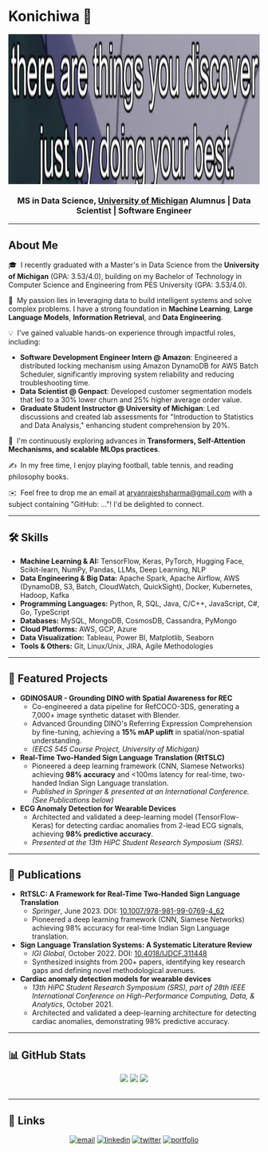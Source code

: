 # Konichiwa 👋
<div align="center">
<img height="300" width="700" align="center" src="https://github.com/aryan2090/aryan2090/blob/main/Quote%233.png">
</div>
<h3 align="center">MS in Data Science, <a href='https://umich.edu/'>University of Michigan</a> Alumnus | Data Scientist | Software Engineer</h3>

---

## About Me
🎓 &nbsp;I recently graduated with a Master's in Data Science from the **University of Michigan** (GPA: 3.53/4.0), building on my Bachelor of Technology in Computer Science and Engineering from PES University (GPA: 3.53/4.0).

🚀 &nbsp;My passion lies in leveraging data to build intelligent systems and solve complex problems. I have a strong foundation in **Machine Learning**, **Large Language Models**, **Information Retrieval**, and **Data Engineering**.

💡 &nbsp;I've gained valuable hands-on experience through impactful roles, including:
  *   **Software Development Engineer Intern @ Amazon**: Engineered a distributed locking mechanism using Amazon DynamoDB for AWS Batch Scheduler, significantly improving system reliability and reducing troubleshooting time.
  *   **Data Scientist @ Genpact**: Developed customer segmentation models that led to a 30% lower churn and 25% higher average order value.
  *   **Graduate Student Instructor @ University of Michigan**: Led discussions and created lab assessments for "Introduction to Statistics and Data Analysis," enhancing student comprehension by 20%.

🌱 &nbsp;I'm continuously exploring advances in **Transformers, Self-Attention Mechanisms, and scalable MLOps practices**.

✍️ &nbsp;In my free time, I enjoy playing football, table tennis, and reading philosophy books.

✉️ &nbsp;Feel free to drop me an email at aryanrajeshsharma@gmail.com with a subject containing "GitHub: ..."! I'd be delighted to connect.

---

## 🛠️ Skills

*   **Machine Learning & AI:** TensorFlow, Keras, PyTorch, Hugging Face, Scikit-learn, NumPy, Pandas, LLMs, Deep Learning, NLP
*   **Data Engineering & Big Data:** Apache Spark, Apache Airflow, AWS (DynamoDB, S3, Batch, CloudWatch, QuickSight), Docker, Kubernetes, Hadoop, Kafka
*   **Programming Languages:** Python, R, SQL, Java, C/C++, JavaScript, C#, Go, TypeScript
*   **Databases:** MySQL, MongoDB, CosmosDB, Cassandra, PyMongo
*   **Cloud Platforms:** AWS, GCP, Azure
*   **Data Visualization:** Tableau, Power BI, Matplotlib, Seaborn
*   **Tools & Others:** Git, Linux/Unix, JIRA, Agile Methodologies

---

## 🚀 Featured Projects

*   **GDINOSAUR - Grounding DINO with Spatial Awareness for REC**
    *   Co-engineered a data pipeline for RefCOCO-3DS, generating a 7,000+ image synthetic dataset with Blender.
    *   Advanced Grounding DINO's Referring Expression Comprehension by fine-tuning, achieving a **15% mAP uplift** in spatial/non-spatial understanding.
    *   *(EECS 545 Course Project, University of Michigan)*
*   **Real-Time Two-Handed Sign Language Translation (RtTSLC)**
    *   Pioneered a deep learning framework (CNN, Siamese Networks) achieving **98% accuracy** and <100ms latency for real-time, two-handed Indian Sign Language translation.
    *   *Published in Springer & presented at an International Conference. (See Publications below)*
*   **ECG Anomaly Detection for Wearable Devices**
    *   Architected and validated a deep-learning model (TensorFlow-Keras) for detecting cardiac anomalies from 2-lead ECG signals, achieving **98% predictive accuracy**.
    *   *Presented at the 13th HiPC Student Research Symposium (SRS).*

---

## 📜 Publications

*   **RtTSLC: A Framework for Real-Time Two-Handed Sign Language Translation**
    *   *Springer*, June 2023. DOI: [10.1007/978-981-99-0769-4_62](https://link.springer.com/chapter/10.1007/978-981-99-0769-4_62)
    *   Pioneered a deep learning framework (CNN, Siamese Networks) achieving 98% accuracy for real-time Indian Sign Language translation.
*   **Sign Language Translation Systems: A Systematic Literature Review**
    *   *IGI Global*, October 2022. DOI: [10.4018/IJDCF.311448](https://www.igi-global.com/gateway/article/311448)
    *   Synthesized insights from 200+ papers, identifying key research gaps and defining novel methodological avenues.
*   **Cardiac anomaly detection models for wearable devices**
    *   *13th HiPC Student Research Symposium (SRS), part of 28th IEEE International Conference on High-Performance Computing, Data, & Analytics*, October 2021.
    *   Architected and validated a deep-learning architecture for detecting cardiac anomalies, demonstrating 98% predictive accuracy.

---

## 📊 GitHub Stats

<p align="center">
  <img height="50%" width="auto" src="https://github-readme-stats.vercel.app/api?username=aryan2090&show_icons=true&count_private=true&theme=darcula&hide_border=true&hide=issues,contribs&bg_color=00000000">
  <img height="50%" width="auto" src="https://github-readme-stats.vercel.app/api/top-langs/?username=aryan2090&layout=compact&hide_border=true&theme=darcula&bg_color=00000000&langs_count=6&hide=jupyter%20notebook,tex,css,php&exclude_repo=Pacman-AI">
  <img src="https://github-readme-streak-stats.herokuapp.com?user=aryan2090&theme=darcula&hide_border=true&background=FFFFFF00">
  <br>
  <br>
</p>

---

## 🔗 Links

<p align="center">
  <a href="mailto:aryanrajeshsharma@gmail.com"><img src="https://img.icons8.com/color/32/000000/gmail.png" alt="email"/></a>
  <a href="https://www.linkedin.com/in/AryanS29"><img src="https://img.icons8.com/color/32/000000/linkedin.png" alt="linkedin"/></a>
  <a href="https://twitter.com/aryan2090"><img src="https://img.icons8.com/color/32/000000/twitter-squared.png" alt="twitter"/></a>
  <a href="https://aryansharma.vercel.app/"><img src="https://img.icons8.com/color/32/000000/briefcase.png" alt="portfolio"/></a>
</p>
